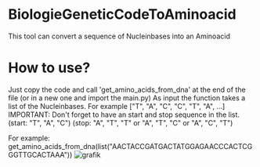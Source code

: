 # BiologieGeneticCodeToAminoacid
 This tool can convert a sequence of Nucleinbases into an Aminoacid

# How to use?
 Just copy the code and call 'get_amino_acids_from_dna' at the end of the file (or in a new one and import the main.py)
 As input the function takes a list of the Nucleinbases. For example ["T", "A", "C", "C", "T", "A", ...]
 IMPORTANT: Don't forget to have an start and stop sequence in the list.
 (start: "T", "A", "C")
 (stop: "A", "T", "T" or "A", "T", "C" or "A", "C", "T")

 For example: get_amino_acids_from_dna(list("AACTACCGATGACTATGGAGAACCCACTCGGGTTGCACTAAA"))
![grafik](https://github.com/ArtusLama/BiologieGeneticCode/assets/85751661/7439e973-681b-4692-81e1-6e8b8a1d0108)
